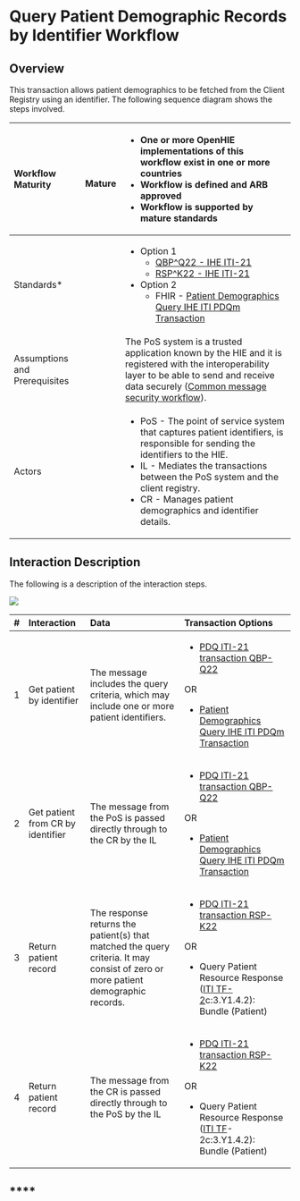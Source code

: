 # Query Patient Demographic Records by Identifier Workflow

## Overview

This transaction allows patient demographics to be fetched from the Client Registry using an identifier. The following sequence diagram shows the steps involved.

<table>
  <thead>
    <tr>
      <th style="text-align:left"><b>Workflow Maturity</b>
      </th>
      <th style="text-align:left">
        <p>
          <img src="https://lh5.googleusercontent.com/Vp6XBRGu-U_Dmd5EKNpCZvEEum0CxOcHOj9NgHh8UMMNLMlXHmLcUE_YWueDRr4uqWLzpPfzSBLJ2k33XQIelLypjQ4wyrD17-t33GtLa8fFxW9AYDvXhiJmBl4VaLgKDg"
          alt/>
        </p>
        <p> <b>Mature</b>
        </p>
      </th>
      <th style="text-align:left">
        <ul>
          <li><b>One or more OpenHIE implementations of this workflow exist in one or more countries</b>
          </li>
          <li><b>Workflow is defined and ARB approved</b>
          </li>
          <li><b>Workflow is supported by mature standards</b>
          </li>
        </ul>
      </th>
    </tr>
  </thead>
  <tbody>
    <tr>
      <td style="text-align:left">Standards*</td>
      <td style="text-align:left"></td>
      <td style="text-align:left">
        <ul>
          <li>Option 1
            <ul>
              <li><a href="https://www.ihe.net/uploadedFiles/Documents/ITI/IHE_ITI_TF_Vol2a.pdf">QBP^Q22 - IHE ITI-21</a>
              </li>
              <li><a href="https://www.ihe.net/uploadedFiles/Documents/ITI/IHE_ITI_TF_Vol2a.pdf">RSP^K22 - IHE ITI-21</a>
              </li>
            </ul>
          </li>
          <li>Option 2
            <ul>
              <li>FHIR - <a href="http://ihe.net/uploadedFiles/Documents/ITI/IHE_ITI_Suppl_PDQm_Rev1.0_PC_2014-06-06.pdf">Patient Demographics Query IHE ITI PDQm Transaction</a>
              </li>
            </ul>
          </li>
        </ul>
      </td>
    </tr>
    <tr>
      <td style="text-align:left">Assumptions and Prerequisites</td>
      <td style="text-align:left"></td>
      <td style="text-align:left">The PoS system is a trusted application known by the HIE and it is registered
        with the interoperability layer to be able to send and receive data securely
        (<a href="https://wiki.ohie.org/display/documents/Common+message+security+workflow">Common message security workflow</a>).</td>
    </tr>
    <tr>
      <td style="text-align:left">Actors</td>
      <td style="text-align:left"></td>
      <td style="text-align:left">
        <ul>
          <li>PoS - The point of service system that captures patient identifiers, is
            responsible for sending the identifiers to the HIE.</li>
          <li>IL - Mediates the transactions between the PoS system and the client registry.</li>
          <li>CR - Manages patient demographics and identifier details.</li>
        </ul>
      </td>
    </tr>
  </tbody>
</table>

## **Interaction Description**

The following is a description of the interaction steps.

![](https://lh4.googleusercontent.com/E7KhcHt2R43LmqTGoZdoOa9aL-Oek0lKdOOZrsF8LUc8kM1Edo7FzujmTK9wNstLUpXKLcG7QfQ8IWP8gMQK45nbXYxvSetQ49irKJ_sk7aJxF_r8nlkYAKYB-dkot0B2Q)

<table>
  <thead>
    <tr>
      <th style="text-align:left">#</th>
      <th style="text-align:left">Interaction</th>
      <th style="text-align:left">Data</th>
      <th style="text-align:left">Transaction Options</th>
    </tr>
  </thead>
  <tbody>
    <tr>
      <td style="text-align:left">1</td>
      <td style="text-align:left">Get patient by identifier</td>
      <td style="text-align:left">The message includes the query criteria, which may include one or more
        patient identifiers.</td>
      <td style="text-align:left">
        <ul>
          <li><a href="https://wiki.ohie.org/display/documents/Patient+Demographics+Query+IHE+ITI-21+Transaction">PDQ ITI-21 transaction QBP-Q22</a>
          </li>
        </ul>
        <p>OR</p>
        <ul>
          <li><a href="http://ihe.net/uploadedFiles/Documents/ITI/IHE_ITI_Suppl_PDQm_Rev1.0_PC_2014-06-06.pdf">Patient Demographics Query IHE ITI PDQm Transaction</a>
          </li>
        </ul>
      </td>
    </tr>
    <tr>
      <td style="text-align:left">2</td>
      <td style="text-align:left">Get patient from CR by identifier</td>
      <td style="text-align:left">The message from the PoS is passed directly through to the CR by the IL</td>
      <td
      style="text-align:left">
        <ul>
          <li><a href="https://wiki.ohie.org/display/documents/Patient+Demographics+Query+IHE+ITI-21+Transaction">PDQ ITI-21 transaction QBP-Q22</a>
          </li>
        </ul>
        <p>OR</p>
        <ul>
          <li><a href="http://ihe.net/uploadedFiles/Documents/ITI/IHE_ITI_Suppl_PDQm_Rev1.0_PC_2014-06-06.pdf">Patient Demographics Query IHE ITI PDQm Transaction</a>
          </li>
        </ul>
        </td>
    </tr>
    <tr>
      <td style="text-align:left">3</td>
      <td style="text-align:left">Return patient record</td>
      <td style="text-align:left">The response returns the patient(s) that matched the query criteria. It
        may consist of zero or more patient demographic records.</td>
      <td style="text-align:left">
        <ul>
          <li><a href="https://wiki.ohie.org/display/documents/Patient+Demographics+Query+IHE+ITI-21+Transaction">PDQ ITI-21 transaction RSP-K22</a>
          </li>
        </ul>
        <p>OR</p>
        <ul>
          <li>Query Patient Resource Response (<a href="https://www.ihe.net/uploadedFiles/Documents/ITI/IHE_ITI_TF_Vol2a.pdf">ITI TF-2</a>c:3.Y1.4.2):
            Bundle (Patient)</li>
        </ul>
      </td>
    </tr>
    <tr>
      <td style="text-align:left">4</td>
      <td style="text-align:left">Return patient record</td>
      <td style="text-align:left">The message from the CR is passed directly through to the PoS by the IL</td>
      <td
      style="text-align:left">
        <ul>
          <li><a href="https://wiki.ohie.org/display/documents/Patient+Demographics+Query+IHE+ITI-21+Transaction">PDQ ITI-21 transaction RSP-K22</a>
          </li>
        </ul>
        <p>OR</p>
        <ul>
          <li>Query Patient Resource Response (<a href="https://www.ihe.net/uploadedFiles/Documents/ITI/IHE_ITI_TF_Vol2a.pdf">ITI TF</a>-2c:3.Y1.4.2):
            Bundle (Patient)</li>
        </ul>
        </td>
    </tr>
  </tbody>
</table>

## \*\*\*\*

